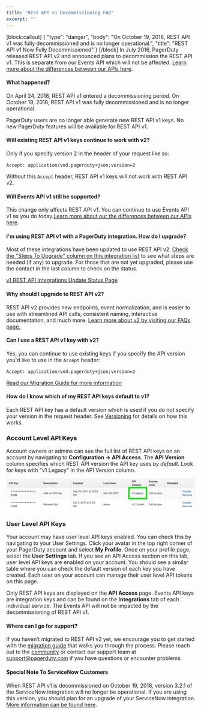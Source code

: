 ```yaml
---
title: "REST API v1 Decommissioning FAQ"
excerpt: ""
---
```

[block:callout]
{
  "type": "danger",
  "body": "On October 19, 2018, REST API v1 was fully decommissioned and is no longer operational.",
  "title": "REST API v1 Now Fully Decommissioned"
}
[/block]
In July 2016, PagerDuty released REST API v2 and announced plans to decommission the REST API v1. This is separate from our Events API which will not be affected. [Learn more about the differences between our APIs here](doc:getting-started).

#### What happened?

On April 24, 2018, REST API v1 entered a decommissioning period. On October 19, 2018, REST API v1 was fully decommissioned and is no longer operational.

PagerDuty users are no longer able generate new REST API v1 keys. No new PagerDuty features will be available for REST API v1.

#### Will existing REST API v1 keys continue to work with v2?

Only if you specify version 2 in the header of your request like so:

```
Accept: application/vnd.pagerduty+json;version=2
```

Without this `Accept` header, REST API v1 keys will not work with REST API v2.

#### Will Events API v1 still be supported?

This change only affects REST API v1. You can continue to use Events API v1 as you do today.[Learn more about our the differences between our APIs here](doc:getting-started).

#### I'm using REST API v1 with a PagerDuty integration. How do I upgrade?

Most of these integrations have been updated to use REST API v2. [Check the "Steps To Upgrade" column on this integration list](doc:v1-rest-api-integrations-update) to see what steps are needed (if any) to upgrade. For those that are not yet upgraded, please use the contact in the last column to check on the status.

[v1 REST API Integrations Update Status Page](doc:v1-rest-api-integrations-update)

#### Why should I upgrade to REST API v2?

REST API v2 provides new endpoints, event normalization, and is easier to use with streamlined API calls, consistent naming, interactive documentation, and much more. [Learn more about v2 by visiting our FAQs page.](doc:api-v2-frequently-asked-questions)

#### Can I use a REST API v1 key with v2?

Yes, you can continue to use existing keys if you specify the API version you'd like to use in the `Accept` header:

```
Accept: application/vnd.pagerduty+json;version=2
```

[Read our Migration Guide for more information](doc:migrating-to-api-v2)

#### How do I know which of my REST API keys default to v1?

Each REST API key has a default version which is used if you do not specify your version in the request header. See [Versioning](doc:versioning) for details on how this works.

### Account Level API Keys

Account owners or admins can see the full list of REST API keys on an account by navigating to **Configuration &rarr; API Access**. The **API Version** column specifies which REST API version the API key uses *by default*. Look for keys with "v1 Legacy" in the API Version column.

![](api_table.png)

### User Level API Keys

Your account may have user level API keys enabled. You can check this by navigating to your User Settings. Click your avatar in the top right corner of your PagerDuty account and select **My Profile**. Once on your profile page, select the **User Settings** tab. If you see an API Access section on this tab, user level API keys are enabled on your account. You should see a similar table where you can check the default version of each key you have created. Each user on your account can manage their user level API tokens on this page.

Only REST API keys are displayed on the **API Access** page. Events API keys are integration keys and can be found on the **Integrations** tab of each individual service. The Events API will not be impacted by the decommissioning of REST API v1.

#### Where can I go for support?

If you haven’t migrated to REST API v2 yet, we encourage you to get started with the [migration guide](doc:migrating-to-api-v2) that walks you through the process. Please reach out to the [community](https://community.pagerduty.com/c/dev?utm_source=web&utm_campaign=dev_rest_v1_faq&utm_medium=link) or contact our support team at support@pagerduty.com if you have questions or encounter problems.

#### Special Note To ServiceNow Customers

When REST API v1 is decommissioned on October 19, 2018, version 3.2.1 of the ServiceNow integration will no longer be operational. If you are using this version, you should plan for an upgrade of your ServiceNow integration. [More information can be found here](https://community.pagerduty.com/t/whats-new-pagerduty-v4-integration-for-servicenow/1019?utm_source=web&utm_campaign=dev_rest_v1_faq&utm_medium=link).
